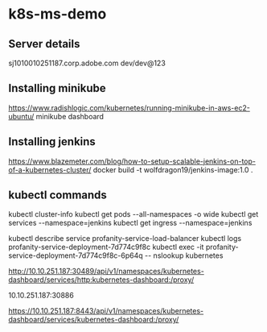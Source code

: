 # k8s-ms-demo

## Server details
sj1010010251187.corp.adobe.com
dev/dev@123

## Installing minikube
https://www.radishlogic.com/kubernetes/running-minikube-in-aws-ec2-ubuntu/
minikube dashboard

## Installing jenkins
https://www.blazemeter.com/blog/how-to-setup-scalable-jenkins-on-top-of-a-kubernetes-cluster/
docker build -t wolfdragon19/jenkins-image:1.0 .


## kubectl commands
kubectl cluster-info
kubectl get pods --all-namespaces -o wide
kubectl get services --namespace=jenkins
kubectl get ingress --namespace=jenkins

kubectl describe service profanity-service-load-balancer
kubectl logs profanity-service-deployment-7d774c9f8c
kubectl exec -it profanity-service-deployment-7d774c9f8c-6p64q -- nslookup kubernetes





http://10.10.251.187:30489/api/v1/namespaces/kubernetes-dashboard/services/http:kubernetes-dashboard:/proxy/

10.10.251.187:30886

https://10.10.251.187:8443/api/v1/namespaces/kubernetes-dashboard/services/kubernetes-dashboard:/proxy/